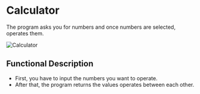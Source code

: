 # Calculator

The program asks you for numbers and once numbers are selected, operates them.

![Calculator](https://www.google.com/url?sa=i&url=https%3A%2F%2Fwww.wired.com%2Fstory%2Fyou-can-power-a-calculator-with-some-leds%2F&psig=AOvVaw0KL99agkWz-5Bag7wxwWSi&ust=1586293839227000&source=images&cd=vfe&ved=0CAIQjRxqFwoTCOCxl5rb1OgCFQAAAAAdAAAAABAE)

## Functional Description

- First, you have to input the numbers you want to operate.
- After that, the program returns the values operates between each other.
